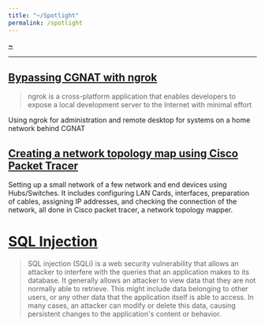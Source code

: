 ```yaml
---
title: "~/Spotlight"
permalink: /spotlight
---
```


**[~](README.md)**

---

## [Bypassing CGNAT with ngrok](src/pages/ngrok.md)

> ngrok is a cross-platform application that enables developers to expose a local development server to the Internet with minimal effort

Using ngrok for administration and remote desktop for systems on a home network behind CGNAT


## [Creating a network topology map using Cisco Packet Tracer](src/security/networking/topologymap/topology.md)

Setting up a small network of a few network and end devices using Hubs/Switches. It includes configuring LAN Cards, interfaces, preparation of cables, assigning IP addresses, and checking the connection of the network, all done in Cisco packet tracer, a network topology mapper.


# [SQL Injection](src/security/AppSec/OWASP10/injection.md)

> SQL injection (SQLi) is a web security vulnerability that allows an attacker to interfere with the queries that an application makes to its database. It generally allows an attacker to view data that they are not normally able to retrieve. This might include data belonging to other users, or any other data that the application itself is able to access. In many cases, an attacker can modify or delete this data, causing persistent changes to the application's content or behavior.
